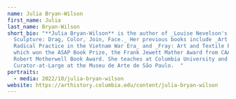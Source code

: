 ```yaml
---
name: Julia Bryan-Wilson
first_name: Julia
last_name: Bryan-Wilson
short_bio: "**Julia Bryan-Wilson** is the author of _Louise Nevelson's
  Sculpture: Drag, Color, Join, Face._ Her previous books include _Art Workers:
  Radical Practice in the Vietnam War Era_ and _Fray: Art and Textile Politics,_
  which won the ASAP Book Prize, the Frank Jewett Mather Award from CAA, and the
  Robert Motherwell Book Award. She teaches at Columbia University and is
  Curator-at-Large at the Museu de Arte de São Paulo.  "
portraits:
  - media: 2022/10/julia-bryan-wilson
website: https://arthistory.columbia.edu/content/julia-bryan-wilson
---
```

